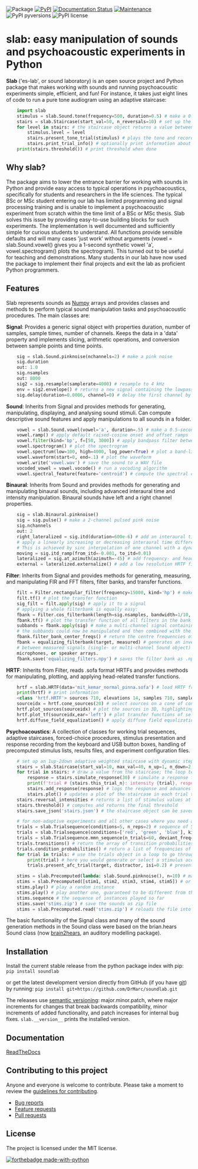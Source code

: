 ![Package](https://github.com/DrMarc/soundlab/workflows/Python%20package/badge.svg)
[![PyPI](https://github.com/DrMarc/soundlab/workflows/PyPi/badge.svg)](https://pypi.org/project/slab/)
[![Documentation Status](https://readthedocs.org/projects/soundlab/badge/?version=latest)](https://soundlab.readthedocs.io/en/latest/?badge=latest)
[![Maintenance](https://img.shields.io/badge/Maintained%3F-yes-brightgreen.svg)](https://github.com/DrMarc/soundlab/graphs/commit-activity)
![PyPI pyversions](https://img.shields.io/badge/python-%3E%3D3.6-blue)
![PyPI license](https://img.shields.io/badge/license-MIT-brightgreen)

**slab**: easy manipulation of sounds and psychoacoustic experiments in Python
======================

**Slab** ('es-lab', or sound laboratory) is an open source project and Python package that makes working with sounds and running psychoacoustic experiments simple, efficient, and fun! For instance, it takes just eight lines of code to run a pure tone audiogram using an adaptive staircase:
```python
    import slab
    stimulus = slab.Sound.tone(frequency=500, duration=0.5) # make a 0.5 sec pure tone of 500 Hz
    stairs = slab.Staircase(start_val=50, n_reversals=10) # set up the adaptive staircase
    for level in stairs: # the staircase object returns a value between 0 and 50 dB for each trial
        stimulus.level = level
        stairs.present_tone_trial(stimulus) # plays the tone and records a keypress (1 for 'heard', 2 for 'not heard')
        stairs.print_trial_info() # optionally print information about the current state of the staircase
    print(stairs.threshold()) # print threshold when done
```

Why slab?
---------
The package aims to lower the entrance barrier for working with sounds in Python and provide easy access to typical operations in psychoacoustics, specifically for students and researchers in the life sciences. The typical BSc or MSc student entering our lab has limited programming and signal processing training and is unable to implement a psychoacoustic experiment from scratch within the time limit of a BSc or MSc thesis. Slab solves this issue by providing easy-to-use building blocks for such experiments. The implementation is well documented and sufficiently simple for curious students to understand. All functions provide sensible defaults and will many cases 'just work' without arguments (vowel = slab.Sound.vowel() gives you a 1-second synthetic vowel 'a', vowel.spectrogram() plots the spectrogram). This turned out to be useful for teaching and demonstrations. Many students in our lab have now used the package to implement their final projects and exit the lab as proficient Python programmers.

Features
--------
Slab represents sounds as [Numpy](https://www.numpy.org) arrays and provides classes and methods to perform typical sound manipulation tasks and psychoacoustic procedures. The main classes are:

**Signal**: Provides a generic signal object with properties duration, number of samples, sample times, number of channels. Keeps the data in a 'data' property and implements slicing, arithmetic operations, and conversion between sample points and time points.
```python
    sig = slab.Sound.pinknoise(nchannels=2) # make a pink noise
    sig.duration
    out: 1.0
    sig.nsamples
    out: 8000
    sig2 = sig.resample(samplerate=4000) # resample to 4 kHz
    env = sig2.envelope() # returns a new signal containing the lowpass Hilbert envelopes of both channels
    sig.delay(duration=0.0006, channel=0) # delay the first channel by 0.6 ms
```

**Sound**: Inherits from Signal and provides methods for generating, manipulating, displaying, and analysing sound stimuli. Can compute descriptive sound features and apply manipulations to all sounds in a folder.
```python
    vowel = slab.Sound.vowel(vowel='a', duration=.5) # make a 0.5-second synthetic vowel sound
    vowel.ramp() # apply default raised-cosine onset and offset ramps
    vowel.filter(kind='bp', f=[50, 3000]) # apply bandpass filter between 50 and 3000 Hz
    vowel.spectrogram() # plot the spectrogram
    vowel.spectrum(low=100, high=4000, log_power=True) # plot a band-limited spectrum
    vowel.waveform(start=0, end=.1) # plot the waveform
    vowel.write('vowel.wav') # save the sound to a WAV file
    vocoded_vowel = vowel.vocode() # run a vocoding algorithm
    vowel.spectral_feature(feature='centroid') # compute the spectral centroid of the sound in Hz
```

**Binaural**: Inherits from Sound and provides methods for generating and manipulating binaural sounds, including advanced interaural time and intensity manipulation. Binaural sounds have left and a right channel properties.
```python
    sig = slab.Binaural.pinknoise()
    sig = sig.pulse() # make a 2-channel pulsed pink noise
    sig.nchannels
    out: 2
    right_lateralized = sig.itd(duration=600e-6) # add an interaural time difference of 600 microsec, right channel leading
    # apply a linearly increasing or decreasing interaural time difference.
    # This is achieved by sinc interpolation of one channel with a dynamic delay:
    moving = sig.itd_ramp(from_itd=-0.001, to_itd=0.01)
    lateralized = sig.at_azimuth(azimuth=-45) # add frequency- and headsize-dependent ITD and ILD corresponding to a sound at 45 deg
    external = lateralized.externalize() # add a low resolution HRTF filter that results in the percept of an externalized source (i.e. outside of the head), defaults to the KEMAR HRTF recordings, but any HRTF can be supplied
```

**Filter**: Inherits from Signal and provides methods for generating, measuring, and manipulating FIR and FFT filters, filter banks, and transfer functions.
```python
    filt = Filter.rectangular_filter(frequency=15000, kind='hp') # make a highpass filter
    filt.tf() # plot the transfer function
    sig_filt = filt.apply(sig) # apply it to a signal
    # applying a whole filterbank is equally easy:
    fbank = Filter.cos_filterbank(length=sig.nsamples, bandwidth=1/10, low_cutoff=100) # make a cosine filter bank
    fbank.tf() # plot the transfer function of all filters in the bank
    subbands = fbank.apply(sig) # make a multi-channel signal containing the passbands of the filters in the filter bank
    # the subbands could now be manipulated and then combined with the collapse_subbands method
    fbank.filter_bank_center_freqs() # return the centre frequencies of the filters in the filter bank
    fbank = equalizing_filterbank(target, measured) # generates an inverse filter bank for equalizing the differences
    # between measured signals (single- or multi-channel Sound object) and a target signal. Used for equalizing loudspeakers,
    microphones, or speaker arrays.
    fbank.save('equalizing_filters.npy') # saves the filter bank as .npy file.
```

**HRTF**: Inherits from Filter, reads .sofa format HRTFs and provides methods for manipulating, plotting, and applying head-related transfer functions.
```python
    hrtf = slab.HRTF(data='mit_kemar_normal_pinna.sofa') # load HRTF from a sofa file (the standard KEMAR data is included)
    print(hrtf) # print information
    <class 'hrtf.HRTF'> sources 710, elevations 14, samples 710, samplerate 44100.0
    sourceidx = hrtf.cone_sources(20) # select sources on a cone of confusion at 20 deg from midline
    hrtf.plot_sources(sourceidx) # plot the sources in 3D, highlighting the selected sources
    hrtf.plot_tf(sourceidx,ear='left') # plot transfer functions of selected sources in a waterfall plot
    hrtf.diffuse_field_equalization() # apply diffuse field equalization to remove non-spatial components of the HRTF
```

**Psychoacoustics**: A collection of classes for working trial sequences, adaptive staircases, forced-choice procedures, stimulus presentation and response recording from the keyboard and USB button boxes, handling of precomputed stimulus lists, results files, and experiment configuration files.
```python
    # set up an 1up-2down adaptive weighted staircase with dynamic step sizes:
    stairs = slab.Staircase(start_val=10, max_val=40, n_up=1, n_down=2, step_sizes=[3, 1], step_up_factor=1.5)
    for trial in stairs: # draw a value from the staircase; the loop terminates with the staircase
        response = stairs.simulate_response(30) # simulate a response from a participant using a psychometric function
        print(f'trial # {stairs.this_trial_n}: intensity {trial}, response {response}')
        stairs.add_response(response) # logs the response and advances the staircase
        stairs.plot() # updates a plot of the staircase in each trial to keep an eye on the performance of the listener
    stairs.reversal_intensities # returns a list of stimulus values at the reversal points of the staircase
    stairs.threshold() # computes and returns the final threshold
    stairs.save_json('stairs.json') # the staircase object can be saved as a human readable json file

    # for non-adaptive experiments and all other cases where you need a controlled sequence of stimulus values:
    trials = slab.Trialsequence(conditions=5, n_reps=2) # sequence of 5 conditions, repeated twice, without direct repetitions
    trials = slab.Trialsequence(conditions=['red', 'green', 'blue'], kind='infinite') # infinite sequence of color names
    trials = slab.Trialsequence.mmn_sequence(n_trials=60, deviant_freq=0.12) # stimulus sequence for an oddball design
    trials.transitions() # return the array of transition probabilities between all combinations of conditions.
    trials.condition_probabilities() # return a list of frequencies of conditions
    for trial in trials: # use the trials object in a loop to go through the trials
        print(trial) # here you would generate or select a stimulus according to the condition
        trials.present_afc_trial(target, distractor, isi=0.2) # present a 2-alternative forced-choice trial and record the response

    stims = slab.Precomputed(lambda: slab.Sound.pinknoise(), n=10) # make 10 instances of noise as one Sound-like object
    stims = slab.Precomputed([stim1, stim2, stim3, stim4, stim5]) # or use a list of sound objects, or a list comprehension
    stims.play() # play a random instance
    stims.play() # play another one, guaranteed to be different from the previous one
    stims.sequence # the sequence of instances played so far
    stims.save('stims.zip') # save the sounds as zip file
    stims = slab.Precomputed.read('stims.zip') # reloads the file into a Precomputed object
```

The basic functionality of the Signal class and many of the sound generation methods in the Sound class were based on the brian.hears Sound class (now [brain2hears](https://brian2hears.readthedocs.io/en/stable/), an auditory modelling package).

Installation
------------

Install the current stable release from the python package index with pip:
```pip install soundlab```

or get the latest development version directly from GitHub (if you have [git](https://git-scm.com)) by running:
```pip install git+https://github.com/DrMarc/soundlab.git```

The releases use [semantic versioning](https://semver.org): major.minor.patch, where major increments for changes that break backwards compatibility, minor increments of added functionality, and patch increases for internal bug fixes.
```slab.__version__``` prints the installed version.

Documentation
-------------

[ReadTheDocs](https://soundlab.readthedocs.io/)

Contributing to this project
----------------------------

Anyone and everyone is welcome to contribute. Please take a moment to
review the [guidelines for contributing](CONTRIBUTING.md).

* [Bug reports](CONTRIBUTING.md#bugs)
* [Feature requests](CONTRIBUTING.md#features)
* [Pull requests](CONTRIBUTING.md#pull-requests)

License
-------

The project is licensed under the MIT license.

[![forthebadge made-with-python](http://ForTheBadge.com/images/badges/made-with-python.svg)](https://www.python.org/)
